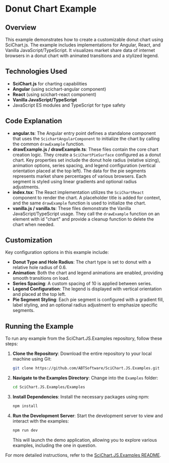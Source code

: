 # Donut Chart Example

## Overview

This example demonstrates how to create a customizable donut chart using SciChart.js. The example includes implementations for Angular, React, and Vanilla JavaScript/TypeScript. It visualizes market share data of internet browsers in a donut chart with animated transitions and a stylized legend.

## Technologies Used

-   **SciChart.js** for charting capabilities
-   **Angular** (using scichart-angular component)
-   **React** (using scichart-react component)
-   **Vanilla JavaScript/TypeScript**
-   JavaScript ES modules and TypeScript for type safety

## Code Explanation

-   **angular.ts**: The Angular entry point defines a standalone component that uses the `ScichartAngularComponent` to initialize the chart by calling the common `drawExample` function.
-   **drawExample.js / drawExample.ts**: These files contain the core chart creation logic. They create a `SciChartPieSurface` configured as a donut chart. Key properties set include the donut hole radius (relative sizing), animation options, series spacing, and legend configuration (vertical orientation placed at the top left). The data for the pie segments represents market share percentages of various browsers. Each segment is styled using linear gradients and optional radius adjustments.
-   **index.tsx**: The React implementation utilizes the `SciChartReact` component to render the chart. A placeholder title is added for context, and the same `drawExample` function is used to initialize the chart.
-   **vanilla.js / vanilla.ts**: These files demonstrate the Vanilla JavaScript/TypeScript usage. They call the `drawExample` function on an element with id "chart" and provide a cleanup function to delete the chart when needed.

## Customization

Key configuration options in this example include:

-   **Donut Type and Hole Radius**: The chart type is set to donut with a relative hole radius of 0.6.
-   **Animation**: Both the chart and legend animations are enabled, providing smooth transitions on load.
-   **Series Spacing**: A custom spacing of 10 is applied between series.
-   **Legend Configuration**: The legend is displayed with vertical orientation and placed at the top left.
-   **Pie Segment Styling**: Each pie segment is configured with a gradient fill, label styling, and an optional radius adjustment to emphasize specific segments.

## Running the Example

To run any example from the SciChart.JS.Examples repository, follow these steps:

1. **Clone the Repository**: Download the entire repository to your local machine using Git:

    ```bash
    git clone https://github.com/ABTSoftware/SciChart.JS.Examples.git
    ```

2. **Navigate to the Examples Directory**: Change into the `Examples` folder:

    ```bash
    cd SciChart.JS.Examples/Examples
    ```

3. **Install Dependencies**: Install the necessary packages using npm:

    ```bash
    npm install
    ```

4. **Run the Development Server**: Start the development server to view and interact with the examples:

    ```bash
    npm run dev
    ```

    This will launch the demo application, allowing you to explore various examples, including the one in question.

For more detailed instructions, refer to the [SciChart.JS.Examples README](https://github.com/ABTSoftware/SciChart.JS.Examples/blob/master/README.md).
